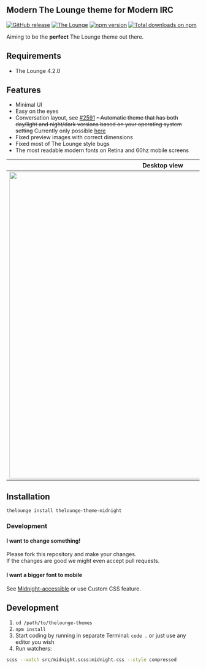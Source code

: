 ## Modern The Lounge theme for Modern IRC

[![GitHub release](https://img.shields.io/github/tag/ronilaukkarinen/thelounge-theme-midnight.svg?style=flat-square)](https://github.com/ronilaukkarinen/thelounge-theme-midnight/releases) [![The Lounge](https://img.shields.io/badge/tested%20with%20thelounge-4.2.0-ff9e18.svg?style=flat-square)](https://github.com/thelounge/thelounge) <a href="https://yarn.pm/thelounge-theme-midnight"><img alt="npm version" src="https://img.shields.io/npm/v/thelounge-theme-midnight.svg?style=flat-square"></a> <a href="https://npm-stat.com/charts.html?package=thelounge-theme-midnight&from=2016-02-12"><img alt="Total downloads on npm" src="https://img.shields.io/npm/dt/thelounge-theme-midnight.svg?colorB=007dc7&style=flat-square"></a>

Aiming to be the **perfect** The Lounge theme out there.

## Requirements

- The Lounge 4.2.0

## Features

- Minimal UI
- Easy on the eyes
- Conversation layout, see [#2591](https://github.com/thelounge/thelounge/pull/2591#issuecomment-785429158)
<s>- Automatic theme that has both day/light and night/dark versions based on your operating system setting</s> Currently only possible [here](https://github.com/pulinairc/thelounge-themes/blob/3584d5ed5240cc4e5c322f6dd2fdd768e9e0131b/dist/auto-day-midnight.css)
- Fixed preview images with correct dimensions
- Fixed most of The Lounge style bugs
- The most readable modern fonts on Retina and 60hz mobile screens

| Desktop view  | Mobile conversation layout |
| ------------- | ------------- |
| <img src="https://i.imgur.com/fOVc5Gt.png" width="800px" height="auto"> | <img src="https://i.imgur.com/MjMWZkz.png" width="390px" height="auto"> |

## Installation

``` shell
thelounge install thelounge-theme-midnight
```

### Development

#### I want to change something!

Please fork this repository and make your changes.<br>
If the changes are good we might even accept pull requests.

#### I want a bigger font to mobile

See [Midnight-accessible](https://github.com/pulinairc/thelounge-themes/blob/3584d5ed5240cc4e5c322f6dd2fdd768e9e0131b/dist/midnight-accessible.css) or use Custom CSS feature.

## Development

1. `cd /path/to/thelounge-themes`
2. `npm install`
3. Start coding by running in separate Terminal: `code .` or just use any editor you wish
4. Run watchers:

``` bash
scss --watch src/midnight.scss:midnight.css --style compressed
```
